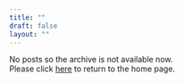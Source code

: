 ```yaml
---
title: ""
draft: false
layout: ""  
---
```


No posts so the archive is not available now.  
Please click [here](/) to return to the home page.